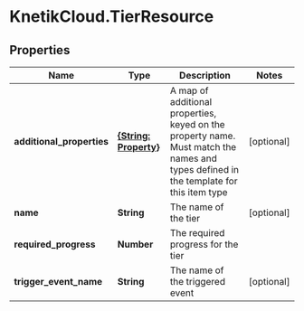 # KnetikCloud.TierResource

## Properties
Name | Type | Description | Notes
------------ | ------------- | ------------- | -------------
**additional_properties** | [**{String: Property}**](Property.md) | A map of additional properties, keyed on the property name.  Must match the names and types defined in the template for this item type | [optional] 
**name** | **String** | The name of the tier | [optional] 
**required_progress** | **Number** | The required progress for the tier | 
**trigger_event_name** | **String** | The name of the triggered event | [optional] 


